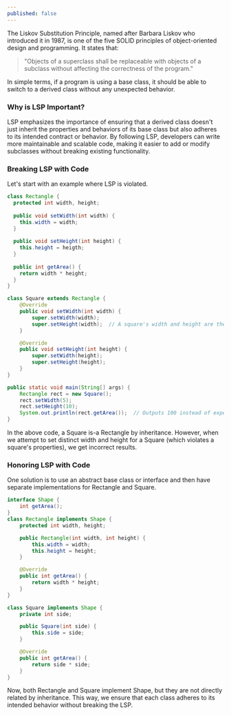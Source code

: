 ```yaml
---
published: false
---
```

The Liskov Substitution Principle, named after Barbara Liskov who introduced it in 1987, is one of the five SOLID principles of object-oriented design and programming. It states that:

> "Objects of a superclass shall be replaceable with objects of a subclass without affecting the correctness of the program."

In simple terms, if a program is using a base class, it should be able to switch to a derived class without any unexpected behavior.



### Why is LSP Important?

LSP emphasizes the importance of ensuring that a derived class doesn't just inherit the properties and behaviors of its base class but also adheres to its intended contract or behavior. By following LSP, developers can write more maintainable and scalable code, making it easier to add or modify subclasses without breaking existing functionality.

### Breaking LSP with Code

Let's start with an example where LSP is violated.

```java
class Rectangle {
  protected int width, height;
  
  public void setWidth(int width) {
    this.width = width;
  }
  
  public void setHeight(int height) {
    this.height = heigth;
  }
  
  public int getArea() {
    return width * height;
  }
}

class Square extends Rectangle {
    @Override
    public void setWidth(int width) {
        super.setWidth(width);
        super.setHeight(width);  // A square's width and height are the same
    }

    @Override
    public void setHeight(int height) {
        super.setWidth(height);
        super.setHeight(height);
    }
}

public static void main(String[] args) {
    Rectangle rect = new Square();
    rect.setWidth(5);
    rect.setHeight(10);
    System.out.println(rect.getArea());  // Outputs 100 instead of expected 50
}
```

In the above code, a Square is-a Rectangle by inheritance. However, when we attempt to set distinct width and height for a Square (which violates a square's properties), we get incorrect results.

### Honoring LSP with Code

One solution is to use an abstract base class or interface and then have separate implementations for Rectangle and Square.

```java
interface Shape {
    int getArea();
}
class Rectangle implements Shape {
    protected int width, height;

    public Rectangle(int width, int height) {
        this.width = width;
        this.height = height;
    }

    @Override
    public int getArea() {
        return width * height;
    }
}

class Square implements Shape {
    private int side;

    public Square(int side) {
        this.side = side;
    }

    @Override
    public int getArea() {
        return side * side;
    }
}
```

Now, both Rectangle and Square implement Shape, but they are not directly related by inheritance. This way, we ensure that each class adheres to its intended behavior without breaking the LSP.




